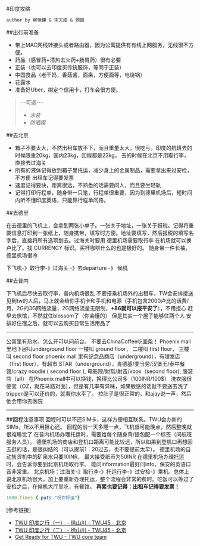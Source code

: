 #印度攻略

```tex
author by 柳恒建 & 宋天成 & 顾超
```

##出行前准备

* 带上MAC网线转接头或者路由器，因为公寓提供有有线上网服务，无线很不方便。
* 药品（感冒药+清热去火药+肠胃药）很有必要
* 正装（也可以去印度买传统服饰，等同于正装）
* 中国食品（老干妈，香菇酱，面条，方便面等，电烧锅）
* 花露水
* 准备好Uber，绑定个信用卡，打车会很方便。
> --可选---
> * *泳装*
> * *防晒霜*

##去北京

- 箱子不要太大，不然出租车放不下，而且重量太大，很吃亏。印度的航班去的时候限重20kg，国内23kg，回程都是23kg。 去的时候在北京不用取行李，直接去过海关
- 所有的液体记得放到箱子里托运，减少身上的金属制品，需要拿出来过安检，不方便
出租车记得要发票
- 速度记得要快，距离很远，不熟悉的话需要问人，而且要坐轻轨
- 记得打印行程单，随身带一只笔，行程单很重要，因为到德里机场后，短时间内听不懂印度英语，只能靠行程单问路。

##去德里

在去德里的飞机上，会拿到两张小单子。一张关于地址，一张关于报税。记得将重要信息打印到一张纸上，随身携带，填写时方便。地址要填写，然后报税的填写名字后，直接将所有选项划去。过海关时要用
德里机场需要取行李
在机场就可以换卢比了。找 CURRENCY 标识。买杯咖啡什么的也是极好的。
随身带一件长袖， 德里机场很冷

下飞机-》取行李-》过海关 -》去departure -》 候机

##去普内

下飞机后尽快去取行李，普内机场很乱
不要搭乘机场外的出租车，TW会安排接送
见到tw的人后，马上就会给你手机卡和手机和电源（手机包含2000卢比的话费/月，2G的3G网络流量，2G网络流量无限制，**+86就可以报平安了**），不用担心
赶早去旅馆，不然就住blossom了（你会懂的）
但是其实一个屋子能够住两个人
安排好住宿之后，就可以去购买日常生活用品了

***
公寓里有热水，怎么开可以问前台。
不要去ChinaCoffee吃面条！
Phoenix mall 里地下层叫underground floor 一楼叫 ground floor， 二楼叫 first floor， 三楼叫 second floor
phoenix mall 里有纪念品商店（underground），有理发店（first floor），有超市 STAR（underground），肯德基/麦当劳/汉堡王/泰中餐馆/crazy noodle ( second floor ), 电影院/射箭/射击/xbox（second floor), 服装店（all）
在Phoenix mall中可以换钱，换得比公司多（100INR/100$）
洗衣服很便宜（OZ，就在马路对面），但是有几率有异味，如果敏感的话就不要送去洗了
trippen是可以还价的，就看你水平了。
拉肚子是很正常的，和ajay说一声，然后他会带你去医院

----


##回程注意事项
回程时可以不还SIM卡，这样方便相互联系。TWU会办新的SIMs，所以不用担心还。
回程的前一天多睡一点，飞机很可能晚点，然后整晚就很难睡觉了
在普内机场办理托运时，需要给每个随身背/提包配一个标签（问航班服务人员）。
德里机场的商店和登机口距离可能比较远，所以如果到登机口再想回去逛的话，是很纠结的（可以提前1：20过去，也不要提前太早）。
德里机场的自动售货机中的矿泉水只要10INR， 最大接受纸币为50INR
在德里机场办理托运时，会告诉你要到北京机场取行李。
能问Information最好问info，保安的英语口音非常重。
北京机场：过海关-》取行李-》托运行李-》过安检-》乘机。总体上说北京机场很大，加上要重新办理托运，整个流程会非常的费时。吃饭可以等过了安检之后，在候机大厅里吃，有餐馆。
**再累也要记得：出租车记得要发票！**

```ruby
1000.times { puts "祝你好运"}
```




[参考链接]
* [TWU 印度之行（一） - 徐山川 - TWU45 - 北京](https://thoughtworks.jiveon.com/groups/china/blog/2015/08/15/twu-%E5%8D%B0%E5%BA%A6%E4%B9%8B%E8%A1%8C%E7%AC%AC%E4%B8%80%E5%A4%A9#comment-37393)
* [TWU 印度之行（二） - 徐山川 - TWU45 - 北京](https://thoughtworks.jiveon.com/groups/china/blog/2015/09/06/twu-%E5%8D%B0%E5%BA%A6%E4%B9%8B%E8%A1%8C-%E4%BA%8C)
* [Get Ready for TWU - TWU core team](https://github.com/carwestsam/TWU-in-practice/raw/master/attachments/GettingReadyforTWU-PuneV1.6.pdf)
